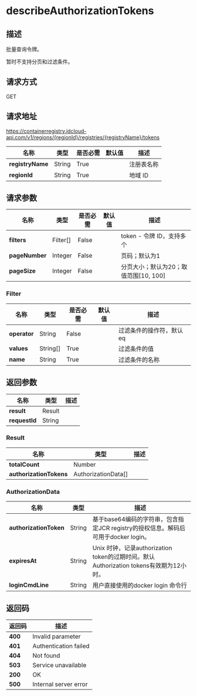 # describeAuthorizationTokens


## 描述
<p>批量查询令牌。</p> 
<p>暂时不支持分页和过滤条件。</p>


## 请求方式
GET

## 请求地址
https://containerregistry.jdcloud-api.com/v1/regions/{regionId}/registries/{registryName}/tokens

|名称|类型|是否必需|默认值|描述|
|---|---|---|---|---|
|**registryName**|String|True| |注册表名称|
|**regionId**|String|True| |地域 ID|

## 请求参数
|名称|类型|是否必需|默认值|描述|
|---|---|---|---|---|
|**filters**|Filter[]|False| |token - 令牌 ID，支持多个<br>|
|**pageNumber**|Integer|False| |页码；默认为1|
|**pageSize**|Integer|False| |分页大小；默认为20；取值范围[10, 100]|

### Filter
|名称|类型|是否必需|默认值|描述|
|---|---|---|---|---|
|**operator**|String|False| |过滤条件的操作符，默认eq|
|**values**|String[]|True| |过滤条件的值|
|**name**|String|True| |过滤条件的名称|

## 返回参数
|名称|类型|描述|
|---|---|---|
|**result**|Result| |
|**requestId**|String| |

### Result
|名称|类型|描述|
|---|---|---|
|**totalCount**|Number| |
|**authorizationTokens**|AuthorizationData[]| |
### AuthorizationData
|名称|类型|描述|
|---|---|---|
|**authorizationToken**|String|基于base64编码的字符串，包含指定JCR registry的授权信息。解码后可用于docker login。|
|**expiresAt**|String|Unix 时钟，记录authorization token的过期时间。默认Authorization tokens有效期为12小时。|
|**loginCmdLine**|String|用户直接使用的docker login 命令行|

## 返回码
|返回码|描述|
|---|---|
|**400**|Invalid parameter|
|**401**|Authentication failed|
|**404**|Not found|
|**503**|Service unavailable|
|**200**|OK|
|**500**|Internal server error|
